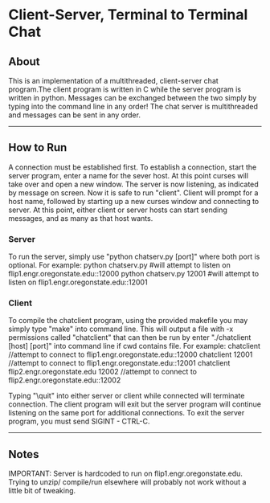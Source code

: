 # Client-Server, Terminal to Terminal Chat
## About
This is an implementation of a multithreaded, client-server chat program.The client program is written in C while the server program is
written in python. Messages can be exchanged between the two simply
by typing into the command line in any order! The chat server is multithreaded and messages can be sent in any order. 

---

## How to Run

A connection must be established first. To establish a connection, start the server program, enter a name for the sever host. At this point curses will take over and open a new window. The server is now listening, as indicated by message on screen. Now it is safe to run "client". Client will prompt for a host name, followed by starting up a new curses window and connecting to server. At this point, either client or server hosts can start sending messages, and as many as that host wants.

### Server
To run the server, simply use "python chatserv.py [port]" where both port is optional.
For example: 
python chatserv.py		#will attempt to listen on flip1.engr.oregonstate.edu::12000
python chatserv.py 12001	#will attempt to listen on flip1.engr.oregonstate.edu::12001

### Client
To compile the chatclient program, using the provided makefile you may simply type
"make" into command line. This will output a file with -x permissions called
"chatclient" that can then be run by enter "./chatclient [host] [port]" into command line
if cwd contains file.
For example:
chatclient						//attempt to connect to flip1.engr.oregonstate.edu::12000
chatclient 12001			     	     	//attempt to connect to flip1.engr.oregonstate.edu::12001
chatclient flip2.engr.oregonstate.edu 12002	     	//attempt to connect to flip2.engr.oregonstate.edu::12002

Typing "\quit" into either server or client while connected will terminate connection. The client
program will exit but the server program will continue listening on the same port for
additional connections. To exit the server program, you must send SIGINT - CTRL-C.

---

## Notes
IMPORTANT: Server is hardcoded to run on flip1.engr.oregonstate.edu. Trying to unzip/
	   compile/run elsewhere will probably not work without a little bit of 
	   tweaking.
